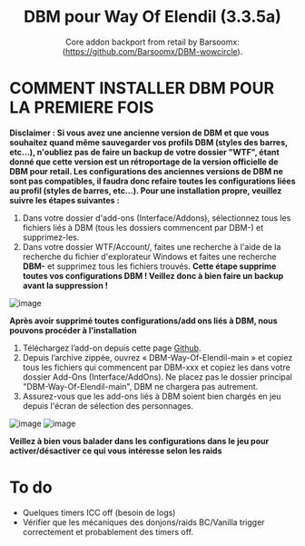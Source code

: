 <div align="center">

# DBM pour Way Of Elendil (3.3.5a)

Core addon backport from retail by Barsoomx: (https://github.com/Barsoomx/DBM-wowcircle).

</div>



# COMMENT INSTALLER DBM POUR LA PREMIERE FOIS



**Disclaimer : Si vous avez une ancienne version de DBM et que vous souhaitez quand même sauvegarder vos profils DBM (styles des barres, etc...), n'oubliez pas de faire un backup de votre dossier "WTF", étant donné que cette version est un rétroportage de la version officielle de DBM pour retail. Les configurations des anciennes versions de DBM ne sont pas compatibles, il faudra donc refaire toutes les configurations liées au profil (styles de barres, etc...). Pour une installation propre, veuillez suivre les étapes suivantes :**

1. Dans votre dossier d'add-ons (Interface/Addons), sélectionnez tous les fichiers liés à DBM (tous les dossiers commencent par DBM-) et supprimez-les.
2. Dans votre dossier WTF/Account/, faites une recherche à l'aide de la recherche du fichier d'explorateur Windows et faites une recherche **DBM-** et supprimez tous les fichiers trouvés. **Cette étape supprime toutes vos configurations DBM ! Veillez donc à bien faire un backup avant la suppression !**


![image](https://github.com/user-attachments/assets/9cfa2f20-fb0f-4aa2-b82a-75b75bb366c7)

**Après avoir supprimé toutes configurations/add ons liés à DBM, nous pouvons procéder à l'installation**

1. Téléchargez l’add-on depuis cette page [Github](https://github.com/Wardool/DBM-Way-Of-Elendil/archive/refs/heads/main.zip).
2. Depuis l’archive zippée, ouvrez « DBM-Way-Of-Elendil-main » et copiez tous les fichiers qui commencent par DBM-xxx et copiez les dans votre dossier Add-Ons (Interface/AddOns). Ne placez pas le dossier principal "DBM-Way-Of-Elendil-main", DBM ne chargera pas autrement. 
3. Assurez-vous que les add-ons liés à DBM soient bien chargés en jeu depuis l'écran de sélection des personnages.

![image](https://github.com/user-attachments/assets/83b3333a-d2cb-4c85-bd9e-69a3e83f94af)
![image](https://github.com/user-attachments/assets/6a626670-4795-4fd2-832e-81a72c6638fc)

**Veillez à bien vous balader dans les configurations dans le jeu pour activer/désactiver ce qui vous intéresse selon les raids**

# To do

- Quelques timers ICC off (besoin de logs)
- Vérifier que les mécaniques des donjons/raids BC/Vanilla trigger correctement et probablement des timers off.
